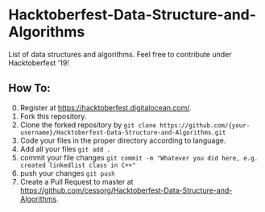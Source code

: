 # Hacktoberfest-Data-Structure-and-Algorithms
List of data structures and algorithms. Feel free to contribute under Hacktoberfest '19!

## How To:

0. Register at https://hacktoberfest.digitalocean.com/. 
1. Fork this repository.
2. Clone the forked repository by `git clone https://github.com/{your-username}/Hacktoberfest-Data-Structure-and-Algorithms.git`
3. Code your files in the proper directory according to language.
4. Add all your files `git add .`
5. commit your file changes `git commit -m "Whatever you did here, e.g. created linkedlist class in C++"`
6. push your changes `git push`
7. Create a Pull Request to master at https://github.com/cessorg/Hacktoberfest-Data-Structure-and-Algorithms.
